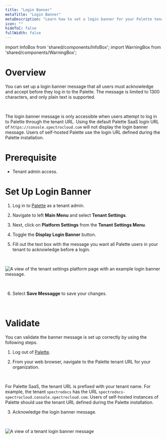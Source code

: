 ```yaml
---
title: "Login Banner"
metaTitle: "Login Banner"
metaDescription: "Learn how to set a login banner for your Palette tenant."
icon: ""
hideToC: false
fullWidth: false
---
```


import InfoBox from 'shared/components/InfoBox';
import WarningBox from 'shared/components/WarningBox';

# Overview

You can set up a login banner message that all users must acknowledge and accept before they log in to the Palette. The message is limited to 1300 characters, and only plain text is supported.

<br />


<WarningBox>

The login banner message is only accessible when users attempt to log in to Palette through the tenant URL. Using the default Palette SaaS login URL of `https://console.spectrocloud.com` will not display the login banner message. Users of self-hosted Palette use the login URL defined during the Palette installation. 

</WarningBox>



# Prerequisite

* Tenant admin access.


# Set Up Login Banner

1. Log in to [Palette](https://console.spectrocloud.com) as a tenant admin.


2. Navigate to left **Main Menu** and select **Tenant Settings**.


3. Next, click on **Platform Settings** from the **Tenant Settings Menu**.


4. Toggle the **Display Login Banner** button.


5. Fill out the text box with the message you want all Palette users in your tenant to acknowledge before a login.


  <br />

  ![A view of the tenant settings platform page with an example login banner message.](/tenant-settings_login-banner_settings-page-view.png)


  <br />

6. Select **Save Messagge** to save your changes.

<br />




# Validate

You can validate the banner message is set up correctly by using the following steps.


1. Log out of [Palette](https://console.spectrocloud.com).


2. From your web browser, navigate to the Palette tenant URL for your organization. 

  <br />

  <InfoBox>

  For Palette SaaS, the tenant URL is prefixed with your tenant name. For example, the tenant `spectrodocs` has the URL `spectrodocs-spectrocloud.console.spectrocloud.com`. Users of self-hosted instances of Palette should use the tenant URL defined during the Palette installation.

  </InfoBox>


3. Acknowledge the login banner message.

  <br />

  ![A view of a tenant login banner message](/tenant-settings_login-banner_tenant-banner-view.png)

